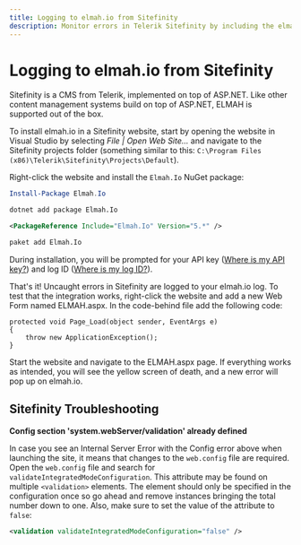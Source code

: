 ```yaml
---
title: Logging to elmah.io from Sitefinity
description: Monitor errors in Telerik Sitefinity by including the elmah.io cloud-logging package. Automatically notify you when errors in the CMS are logged.
---
```


# Logging to elmah.io from Sitefinity

Sitefinity is a CMS from Telerik, implemented on top of ASP.NET. Like other content management systems build on top of ASP.NET, ELMAH is supported out of the box.

To install elmah.io in a Sitefinity website, start by opening the website in Visual Studio by selecting _File | Open Web Site..._ and navigate to the Sitefinity projects folder (something similar to this: `C:\Program Files (x86)\Telerik\Sitefinity\Projects\Default`).

Right-click the website and install the `Elmah.Io` NuGet package:

```powershell fct_label="Package Manager"
Install-Package Elmah.Io
```
```cmd fct_label=".NET CLI"
dotnet add package Elmah.Io
```
```xml fct_label="PackageReference"
<PackageReference Include="Elmah.Io" Version="5.*" />
```
```xml fct_label="Paket CLI"
paket add Elmah.Io
```

During installation, you will be prompted for your API key ([Where is my API key?](where-is-my-api-key.md)) and log ID ([Where is my log ID?](where-is-my-log-id.md)).

That's it! Uncaught errors in Sitefinity are logged to your elmah.io log. To test that the integration works, right-click the website and add a new Web Form named ELMAH.aspx. In the code-behind file add the following code:

```chsarp
protected void Page_Load(object sender, EventArgs e)
{
    throw new ApplicationException();
}
```

Start the website and navigate to the ELMAH.aspx page. If everything works as intended, you will see the yellow screen of death, and a new error will pop up on elmah.io.

## Sitefinity Troubleshooting

**Config section 'system.webServer/validation' already defined**

In case you see an Internal Server Error with the Config error above when launching the site, it means that changes to the `web.config` file are required. Open the `web.config` file and search for `validateIntegratedModeConfiguration`. This attribute may be found on multiple `<validation>` elements. The element should only be specified in the configuration once so go ahead and remove instances bringing the total number down to one. Also, make sure to set the value of the attribute to `false`:

```xml
<validation validateIntegratedModeConfiguration="false" />
```